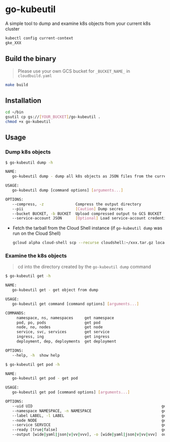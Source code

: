 # go-kubeutil

A simple tool to dump and examine k8s objects from your current k8s cluster 

```sh
kubectl config current-context
gke_XXX
```

## Build the binary

> Please use your own GCS bucket for `_BUCKET_NAME_` in `cloudbuild.yaml`

```sh
make build
```

## Installation

```sh
cd ~/bin
gsutil cp gs://[YOUR_BUCKET]/go-kubeutil .
chmod +x go-kubeutil
```

## Usage

### Dump k8s objects

```sh
$ go-kubeutil dump -h

NAME:
   go-kubeutil dump - dump all k8s objects as JSON files from the current-context

USAGE:
   go-kubeutil dump [command options] [arguments...]

OPTIONS:
   --compress, -z              Compress the output directory
   --pii                       [Caution] Dump secres
   --bucket BUCKET, -b BUCKET  Upload compressed output to GCS BUCKET
   --service-account JSON      [Optional] Load service-account credential from JSON
```

* Fetch the tarball from the Cloud Shell instance (if `go-kubeutil dump` was run on the Cloud Shell)

  ```sh
  gcloud alpha cloud-shell scp --recurse cloudshell:~/xxx.tar.gz localhost:.
  ```

### Examine the k8s objects

> cd into the directory created by the `go-kubeutil dump` command

```sh
$ go-kubeutil get -h

NAME:
   go-kubeutil get - get object from dump

USAGE:
   go-kubeutil get command [command options] [arguments...]

COMMANDS:
     namespace, ns, namespaces     get namespace
     pod, po, pods                 get pod
     node, no, nodes               get node
     service, svc, services        get service
     ingress, ing                  get ingress
     deployment, dep, deployments  get deployment

OPTIONS:
   --help, -h  show help
```

```sh
$ go-kubeutil get pod -h

NAME:
   go-kubeutil get pod - get pod

USAGE:
   go-kubeutil get pod [command options] [arguments...]

OPTIONS:
   --uid UID                                                         get pod(s) by UID
   --namespace NAMESPACE, -n NAMESPACE                               get pod(s) by NAMESPACE
   --label LABEL, -l LABEL                                           get pod(s) by LABEL
   --node NODE                                                       get pod(s) by NODE
   --service SERVICE                                                 get pod(s) by SERVICE
   --ready [true|false]                                              get pod(s) by readiness [true|false]
   --output [wide|yaml|json|v|vv|vvv], -o [wide|yaml|json|v|vv|vvv]  output format [wide|yaml|json|v|vv|vvv]
```
